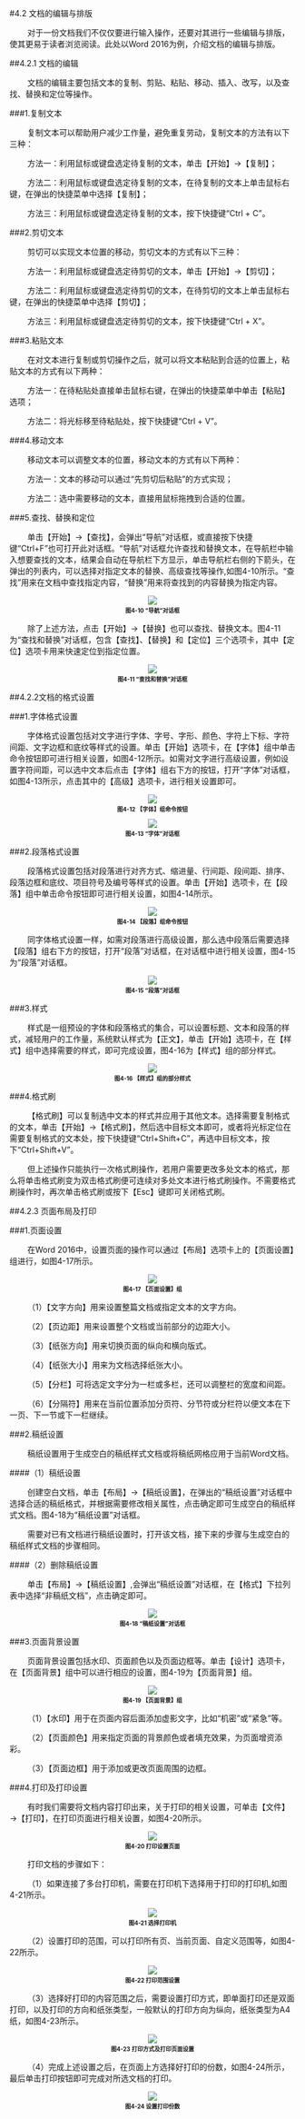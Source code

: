 #4.2 文档的编辑与排版

&nbsp;&nbsp;&nbsp;&nbsp;&nbsp;&nbsp;&nbsp;&nbsp;对于一份文档我们不仅仅要进行输入操作，还要对其进行一些编辑与排版，使其更易于读者浏览阅读。此处以Word 2016为例，介绍文档的编辑与排版。

##4.2.1 文档的编辑

&nbsp;&nbsp;&nbsp;&nbsp;&nbsp;&nbsp;&nbsp;&nbsp;文档的编辑主要包括文本的复制、剪贴、粘贴、移动、插入、改写，以及查找、替换和定位等操作。

###1.复制文本

&nbsp;&nbsp;&nbsp;&nbsp;&nbsp;&nbsp;&nbsp;&nbsp;复制文本可以帮助用户减少工作量，避免重复劳动，复制文本的方法有以下三种：

&nbsp;&nbsp;&nbsp;&nbsp;&nbsp;&nbsp;&nbsp;&nbsp;方法一：利用鼠标或键盘选定待复制的文本，单击【开始】→【复制】；

&nbsp;&nbsp;&nbsp;&nbsp;&nbsp;&nbsp;&nbsp;&nbsp;方法二：利用鼠标或键盘选定待复制的文本，在待复制的文本上单击鼠标右键，在弹出的快捷菜单中选择【复制】；

&nbsp;&nbsp;&nbsp;&nbsp;&nbsp;&nbsp;&nbsp;&nbsp;方法三：利用鼠标或键盘选定待复制的文本，按下快捷键“Ctrl + C”。

###2.剪切文本

&nbsp;&nbsp;&nbsp;&nbsp;&nbsp;&nbsp;&nbsp;&nbsp;剪切可以实现文本位置的移动，剪切文本的方式有以下三种：

&nbsp;&nbsp;&nbsp;&nbsp;&nbsp;&nbsp;&nbsp;&nbsp;方法一：利用鼠标或键盘选定待剪切的文本，单击【开始】→【剪切】；

&nbsp;&nbsp;&nbsp;&nbsp;&nbsp;&nbsp;&nbsp;&nbsp;方法二：利用鼠标或键盘选定待剪切的文本，在待剪切的文本上单击鼠标右键，在弹出的快捷菜单中选择【剪切】；

&nbsp;&nbsp;&nbsp;&nbsp;&nbsp;&nbsp;&nbsp;&nbsp;方法三：利用鼠标或键盘选定待剪切的文本，按下快捷键“Ctrl + X”。

###3.粘贴文本

&nbsp;&nbsp;&nbsp;&nbsp;&nbsp;&nbsp;&nbsp;&nbsp;在对文本进行复制或剪切操作之后，就可以将文本粘贴到合适的位置上，粘贴文本的方式有以下两种：

&nbsp;&nbsp;&nbsp;&nbsp;&nbsp;&nbsp;&nbsp;&nbsp;方法一：在待粘贴处直接单击鼠标右键，在弹出的快捷菜单中单击【粘贴】选项；

&nbsp;&nbsp;&nbsp;&nbsp;&nbsp;&nbsp;&nbsp;&nbsp;方法二：将光标移至待粘贴处，按下快捷键“Ctrl + V”。

###4.移动文本

&nbsp;&nbsp;&nbsp;&nbsp;&nbsp;&nbsp;&nbsp;&nbsp;移动文本可以调整文本的位置，移动文本的方式有以下两种：

&nbsp;&nbsp;&nbsp;&nbsp;&nbsp;&nbsp;&nbsp;&nbsp;方法一：文本的移动可以通过“先剪切后粘贴”的方式实现；

&nbsp;&nbsp;&nbsp;&nbsp;&nbsp;&nbsp;&nbsp;&nbsp;方法二：选中需要移动的文本，直接用鼠标拖拽到合适的位置。

###5.查找、替换和定位

&nbsp;&nbsp;&nbsp;&nbsp;&nbsp;&nbsp;&nbsp;&nbsp;单击【开始】→【查找】，会弹出“导航”对话框，或直接按下快捷键“Ctrl+F”也可打开此对话框。“导航”对话框允许查找和替换文本，在导航栏中输入想要查找的文本，结果会自动在导航栏下方显示，单击导航栏右侧的下箭头，在弹出的列表内，可以选择对指定文本的替换、高级查找等操作,如图4-10所示。“查找”用来在文档中查找指定内容，“替换”用来将查找到的内容替换为指定内容。

<div align="center"><img src="/images/4-10.png"><p style="text-align:center; font-size:10px; margin-top:2px; font-weight:bold">图4-10 “导航”对话框</p></div>

&nbsp;&nbsp;&nbsp;&nbsp;&nbsp;&nbsp;&nbsp;&nbsp;除了上述方法，点击【开始】→【替换】也可以查找、替换文本。图4-11为“查找和替换”对话框，包含【查找】、【替换】和【定位】三个选项卡，其中【定位】选项卡用来快速定位到指定位置。

<div align="center"><img src="/images/4-11.png"><p style="text-align:center; font-size:10px; margin-top:2px; font-weight:bold">图4-11 “查找和替换”对话框</p></div>

##4.2.2文档的格式设置

###1.字体格式设置

&nbsp;&nbsp;&nbsp;&nbsp;&nbsp;&nbsp;&nbsp;&nbsp;字体格式设置包括对文字进行字体、字号、字形、颜色、字符上下标、字符间距、文字边框和底纹等样式的设置。单击【开始】选项卡，在【字体】组中单击命令按钮即可进行相关设置，如图4-12所示。如需对文字进行高级设置，例如设置字符间距，可以选中文本后点击【字体】组右下方的按钮，打开“字体”对话框，如图4-13所示，点击其中的【高级】选项卡，进行相关设置即可。

<div align="center"><img src="/images/4-12.png"><p style="text-align:center; font-size:10px; margin-top:2px; font-weight:bold">图4-12 【字体】组命令按钮</p></div>

<div align="center"><img src="/images/4-13.png"><p style="text-align:center; font-size:10px; margin-top:2px; font-weight:bold">图4-13 “字体”对话框</p></div>

###2.段落格式设置

&nbsp;&nbsp;&nbsp;&nbsp;&nbsp;&nbsp;&nbsp;&nbsp;段落格式设置包括对段落进行对齐方式、缩进量、行间距、段间距、排序、段落边框和底纹、项目符号及编号等样式的设置。单击【开始】选项卡，在【段落】组中单击命令按钮即可进行相关设置，如图4-14所示。

<div align="center"><img src="/images/4-14.png"><p style="text-align:center; font-size:10px; margin-top:2px; font-weight:bold">图4-14 【段落】组命令按钮</p></div>

&nbsp;&nbsp;&nbsp;&nbsp;&nbsp;&nbsp;&nbsp;&nbsp;同字体格式设置一样，如需对段落进行高级设置，那么选中段落后需要选择【段落】组右下方的按钮，打开“段落”对话框，在对话框中进行相关设置，图4-15为“段落”对话框。

<div align="center"><img src="/images/4-15.png"><p style="text-align:center; font-size:10px; margin-top:2px; font-weight:bold">图4-15 “段落”对话框</p></div>

###3.样式

&nbsp;&nbsp;&nbsp;&nbsp;&nbsp;&nbsp;&nbsp;&nbsp;样式是一组预设的字体和段落格式的集合，可以设置标题、文本和段落的样式，减轻用户的工作量，系统默认样式为【正文】，单击【开始】选项卡，在【样式】组中选择需要的样式，即可完成设置，图4-16为【样式】组的部分样式。

<div align="center"><img src="/images/4-16.png"><p style="text-align:center; font-size:10px; margin-top:2px; font-weight:bold">图4-16 【样式】组的部分样式</p></div>

###4.格式刷

&nbsp;&nbsp;&nbsp;&nbsp;&nbsp;&nbsp;&nbsp;&nbsp;【格式刷】可以复制选中文本的样式并应用于其他文本。选择需要复制格式的文本，单击【开始】→【格式刷】，然后选中目标文本即可，或者将光标定位在需要复制格式的文本处，按下快捷键“Ctrl+Shift+C”，再选中目标文本，按下“Ctrl+Shift+V”。

&nbsp;&nbsp;&nbsp;&nbsp;&nbsp;&nbsp;&nbsp;&nbsp;但上述操作只能执行一次格式刷操作，若用户需要更改多处文本的格式，那么将单击格式刷变为双击格式刷便可连续对多处文本进行格式刷操作。不需要格式刷操作时，再次单击格式刷或按下【Esc】键即可关闭格式刷。

##4.2.3 页面布局及打印   

###1.页面设置

&nbsp;&nbsp;&nbsp;&nbsp;&nbsp;&nbsp;&nbsp;&nbsp;在Word 2016中，设置页面的操作可以通过【布局】选项卡上的【页面设置】组进行，如图4-17所示。

<div align="center"><img src="/images/4-17.png"><p style="text-align:center; font-size:10px; margin-top:2px; font-weight:bold">图4-17 【页面设置】组</p></div>

&nbsp;&nbsp;&nbsp;&nbsp;&nbsp;&nbsp;&nbsp;&nbsp;（1）【文字方向】用来设置整篇文档或指定文本的文字方向。

&nbsp;&nbsp;&nbsp;&nbsp;&nbsp;&nbsp;&nbsp;&nbsp;（2）【页边距】用来设置整个文档或当前部分的边距大小。

&nbsp;&nbsp;&nbsp;&nbsp;&nbsp;&nbsp;&nbsp;&nbsp;（3）【纸张方向】用来切换页面的纵向和横向版式。

&nbsp;&nbsp;&nbsp;&nbsp;&nbsp;&nbsp;&nbsp;&nbsp;（4）【纸张大小】用来为文档选择纸张大小。

&nbsp;&nbsp;&nbsp;&nbsp;&nbsp;&nbsp;&nbsp;&nbsp;（5）【分栏】可将选定文字分为一栏或多栏，还可以调整栏的宽度和间距。

&nbsp;&nbsp;&nbsp;&nbsp;&nbsp;&nbsp;&nbsp;&nbsp;（6）【分隔符】用来在当前位置添加分页符、分节符或分栏符以便文本在下一页、下一节或下一栏继续。

###2.稿纸设置

&nbsp;&nbsp;&nbsp;&nbsp;&nbsp;&nbsp;&nbsp;&nbsp;稿纸设置用于生成空白的稿纸样式文档或将稿纸网格应用于当前Word文档。

####（1）稿纸设置

&nbsp;&nbsp;&nbsp;&nbsp;&nbsp;&nbsp;&nbsp;&nbsp;创建空白文档，单击【布局】→【稿纸设置】，在弹出的“稿纸设置”对话框中选择合适的稿纸格式，并根据需要修改相关属性，点击确定即可生成空白的稿纸样式文档。图4-18为“稿纸设置”对话框。

&nbsp;&nbsp;&nbsp;&nbsp;&nbsp;&nbsp;&nbsp;&nbsp;需要对已有文档进行稿纸设置时，打开该文档，接下来的步骤与生成空白的稿纸样式文档的步骤相同。

####（2）删除稿纸设置

&nbsp;&nbsp;&nbsp;&nbsp;&nbsp;&nbsp;&nbsp;&nbsp;单击【布局】→【稿纸设置】,会弹出“稿纸设置”对话框，在【格式】下拉列表中选择“非稿纸文档”，点击确定即可。

<div align="center"><img src="/images/4-18.png"><p style="text-align:center; font-size:10px; margin-top:2px; font-weight:bold">图4-18 “稿纸设置”对话框</p></div>

###3.页面背景设置

&nbsp;&nbsp;&nbsp;&nbsp;&nbsp;&nbsp;&nbsp;&nbsp;页面背景设置包括水印、页面颜色以及页面边框等。单击【设计】选项卡，在【页面背景】组中可以进行相应的设置，图4-19为【页面背景】组。

<div align="center"><img src="/images/4-19.png"><p style="text-align:center; font-size:10px; margin-top:2px; font-weight:bold">图4-19 【页面背景】组</p></div>

&nbsp;&nbsp;&nbsp;&nbsp;&nbsp;&nbsp;&nbsp;&nbsp;（1）【水印】用于在页面内容后面添加虚影文字，比如“机密”或“紧急”等。

&nbsp;&nbsp;&nbsp;&nbsp;&nbsp;&nbsp;&nbsp;&nbsp;（2）【页面颜色】用来指定页面的背景颜色或者填充效果，为页面增资添彩。

&nbsp;&nbsp;&nbsp;&nbsp;&nbsp;&nbsp;&nbsp;&nbsp;（3）【页面边框】用于添加或更改页面周围的边框。 

###4.打印及打印设置

&nbsp;&nbsp;&nbsp;&nbsp;&nbsp;&nbsp;&nbsp;&nbsp;有时我们需要将文档内容打印出来，关于打印的相关设置，可单击【文件】→【打印】，在打印页面进行相关设置，如图4-20所示。

<div align="center"><img src="/images/4-20.png"><p style="text-align:center; font-size:10px; margin-top:2px; font-weight:bold">图4-20 打印设置页面</p></div>

&nbsp;&nbsp;&nbsp;&nbsp;&nbsp;&nbsp;&nbsp;&nbsp;打印文档的步骤如下：

&nbsp;&nbsp;&nbsp;&nbsp;&nbsp;&nbsp;&nbsp;&nbsp;（1）如果连接了多台打印机，需要在打印机下选择用于打印的打印机,如图4-21所示。

<div align="center"><img src="/images/4-21.png"><p style="text-align:center; font-size:10px; margin-top:2px; font-weight:bold">图4-21 选择打印机</p></div>

&nbsp;&nbsp;&nbsp;&nbsp;&nbsp;&nbsp;&nbsp;&nbsp;（2）设置打印的范围，可以打印所有页、当前页面、自定义范围等，如图4-22所示。

<div align="center"><img src="/images/4-22.png"><p style="text-align:center; font-size:10px; margin-top:2px; font-weight:bold">图4-22 打印范围设置</p></div>

&nbsp;&nbsp;&nbsp;&nbsp;&nbsp;&nbsp;&nbsp;&nbsp;（3）选择好打印的内容范围之后，需要设置打印方式，即单面打印还是双面打印，以及打印的方向和纸张类型，一般默认的打印方向为纵向，纸张类型为A4纸，如图4-23所示。

<div align="center"><img src="/images/4-23.png"><p style="text-align:center; font-size:10px; margin-top:2px; font-weight:bold">图4-23 打印方式及打印页面设置</p></div>

&nbsp;&nbsp;&nbsp;&nbsp;&nbsp;&nbsp;&nbsp;&nbsp;（4）完成上述设置之后，在页面上方选择好打印的份数，如图4-24所示，最后单击打印按钮即可完成对所选文档的打印。

<div align="center"><img src="/images/4-24.png"><p style="text-align:center; font-size:10px; margin-top:2px; font-weight:bold">图4-24 设置打印份数</p></div>